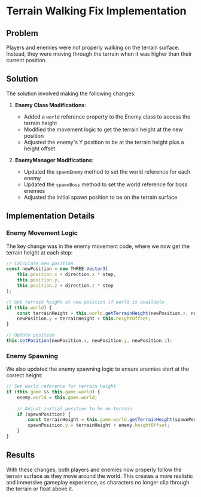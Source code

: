 # Terrain Walking Fix Implementation

## Problem
Players and enemies were not properly walking on the terrain surface. Instead, they were moving through the terrain when it was higher than their current position.

## Solution
The solution involved making the following changes:

1. **Enemy Class Modifications**:
   - Added a `world` reference property to the Enemy class to access the terrain height
   - Modified the movement logic to get the terrain height at the new position
   - Adjusted the enemy's Y position to be at the terrain height plus a height offset

2. **EnemyManager Modifications**:
   - Updated the `spawnEnemy` method to set the world reference for each enemy
   - Updated the `spawnBoss` method to set the world reference for boss enemies
   - Adjusted the initial spawn position to be on the terrain surface

## Implementation Details

### Enemy Movement Logic
The key change was in the enemy movement code, where we now get the terrain height at each step:

```javascript
// Calculate new position
const newPosition = new THREE.Vector3(
    this.position.x + direction.x * step,
    this.position.y,
    this.position.z + direction.z * step
);

// Get terrain height at new position if world is available
if (this.world) {
    const terrainHeight = this.world.getTerrainHeight(newPosition.x, newPosition.z);
    newPosition.y = terrainHeight + this.heightOffset;
}

// Update position
this.setPosition(newPosition.x, newPosition.y, newPosition.z);
```

### Enemy Spawning
We also updated the enemy spawning logic to ensure enemies start at the correct height:

```javascript
// Set world reference for terrain height
if (this.game && this.game.world) {
    enemy.world = this.game.world;
    
    // Adjust initial position to be on terrain
    if (spawnPosition) {
        const terrainHeight = this.game.world.getTerrainHeight(spawnPosition.x, spawnPosition.z);
        spawnPosition.y = terrainHeight + enemy.heightOffset;
    }
}
```

## Results
With these changes, both players and enemies now properly follow the terrain surface as they move around the world. This creates a more realistic and immersive gameplay experience, as characters no longer clip through the terrain or float above it.